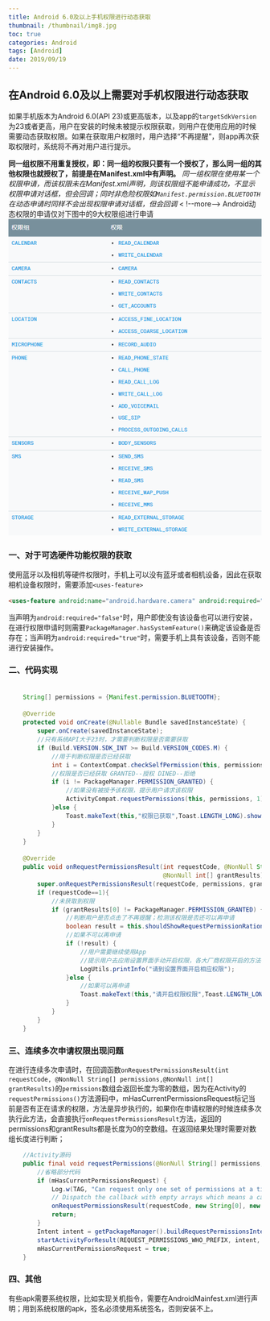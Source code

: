 ```yaml
---
title: Android 6.0及以上手机权限进行动态获取
thumbnail: /thumbnail/img8.jpg
toc: true
categories: Android
tags: [Android]
date: 2019/09/19
---
```



## 在Android 6.0及以上需要对手机权限进行动态获取

如果手机版本为Android 6.0(API 23)或更高版本，以及app的`targetSdkVersion`为23或者更高，用户在安装的时候未被提示权限获取，则用户在使用应用的时候需要动态获取权限。如果在获取用户权限时，用户选择“不再提醒”，则app再次获取权限时，系统将不再对用户进行提示。

<!--more-->

**同一组权限不用重复授权，即：同一组的权限只要有一个授权了，那么同一组的其他权限也就授权了，前提是在Manifest.xml中有声明。** *同一组权限在使用某一个权限申请，而该权限未在Manifest.xml声明，则该权限组不能申请成功，不显示权限申请对话框，但会回调；同时非危险权限如`Manifest.permission.BLUETOOTH`在动态申请时同样不会出现权限申请对话框，但会回调*
< !--more-->
Android动态权限的申请仅对下图中的9大权限组进行申请
![](/public/img/Android/android_basis_permission.png)

### 一、对于可选硬件功能权限的获取

使用蓝牙以及相机等硬件权限时，手机上可以没有蓝牙或者相机设备，因此在获取相机设备权限时，需要添加`<uses-feature> `
```html
<uses-feature android:name="android.hardware.camera" android:required="false" />
```
当声明为`android:required="false"`时，用户即使没有该设备也可以进行安装，在进行权限申请时则需要`PackageManager.hasSystemFeature()`来确定该设备是否存在；当声明为`android:required="true"`时，需要手机上具有该设备，否则不能进行安装操作。

### 二、代码实现

```java

    String[] permissions = {Manifest.permission.BLUETOOTH};

    @Override
    protected void onCreate(@Nullable Bundle savedInstanceState) {
        super.onCreate(savedInstanceState);
        //只有系统API大于23时，才需要判断权限是否需要获取
        if (Build.VERSION.SDK_INT >= Build.VERSION_CODES.M) {
            //用于判断权限是否已经获取
            int i = ContextCompat.checkSelfPermission(this, permissions[0]);
            //权限是否已经获取 GRANTED--授权 DINED--拒绝
            if (i != PackageManager.PERMISSION_GRANTED) {
                //如果没有被授予该权限，提示用户请求该权限
                ActivityCompat.requestPermissions(this, permissions, 1);
            }else {
                Toast.makeText(this,"权限已获取",Toast.LENGTH_LONG).show();
            }
        }
    }

    @Override
    public void onRequestPermissionsResult(int requestCode, @NonNull String[] permissions,
                                           @NonNull int[] grantResults) {
        super.onRequestPermissionsResult(requestCode, permissions, grantResults);
        if (requestCode==1){
            //未获取到权限
            if (grantResults[0] != PackageManager.PERMISSION_GRANTED) {
                //判断用户是否点击了不再提醒；检测该权限是否还可以再申请
                boolean result = this.shouldShowRequestPermissionRationale(permissions[0]);
                //如果不可以再申请
                if (!result) {
                    //用户需要继续使用App
                    //提示用户去应用设置界面手动开启权限，各大厂商权限开启的方法各不相同，需要进行不同厂商适配，因此只给予提示
                    LogUtils.printInfo("请到设置界面开启相应权限");
                }else {
                    //如果可以再申请
                    Toast.makeText(this,"请开启权限权限",Toast.LENGTH_LONG).show();
                }
            }
        }
    }
```

### 三、连续多次申请权限出现问题
在进行连续多次申请时，在回调函数`onRequestPermissionsResult(int requestCode, @NonNull String[] permissions,@NonNull int[] grantResults)`的`permissions`数组会返回长度为零的数组，因为在Activity的`requestPermissions()`方法源码中，mHasCurrentPermissionsRequest标记当前是否有正在请求的权限，方法是异步执行的，如果你在申请权限的时候连续多次执行此方法，会直接执行`onRequestPermissionsResult`方法，返回的permissions和grantResults都是长度为0的空数组。在返回结果处理时需要对数组长度进行判断；

```java
    //Activity源码
    public final void requestPermissions(@NonNull String[] permissions, int requestCode) {
        //省略部分代码
        if (mHasCurrentPermissionsRequest) {
            Log.w(TAG, "Can request only one set of permissions at a time");
            // Dispatch the callback with empty arrays which means a cancellation.
            onRequestPermissionsResult(requestCode, new String[0], new int[0]);
            return;
        }
        Intent intent = getPackageManager().buildRequestPermissionsIntent(permissions);
        startActivityForResult(REQUEST_PERMISSIONS_WHO_PREFIX, intent, requestCode, null);
        mHasCurrentPermissionsRequest = true;
    }
```


### 四、其他

有些apk需要系统权限，比如实现关机指令，需要在AndroidMainfest.xml进行声明；用到系统权限的apk，签名必须使用系统签名，否则安装不上。
```xml

```








